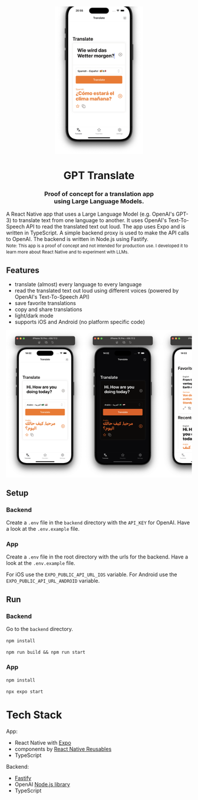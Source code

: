 <p align="center">
  <img alt="expo sdk" height="400" src="./doc/screenshot-overview.png">
  <h1 align="center">GPT Translate</h1>
  <div align="center">
    <h3 style="max-width: 300px">Proof of concept for a translation app using Large Language Models.</h3>
  </div>
</p>
A React Native app that uses a Large Language Model (e.g. OpenAI's GPT-3) to translate text from one language to another. It uses OpenAI's Text-To-Speech API to read the translated text out loud. The app uses Expo and is written in TypeScript. A simple backend proxy is used to make the API calls to OpenAI. The backend is written in Node.js using Fastify.

<br>
<small>Note: This app is a proof of concept and not intended for production use. I developed it to learn more about React Native and to experiment with LLMs.</small>

## Features

- translate (almost) every language to every language
- read the translated text out loud using different voices (powered by OpenAI's Text-To-Speech API)
- save favorite translations
- copy and share translations
- light/dark mode
- supports iOS and Android (no platform specific code)

<div style="overflow: scroll; display: flex">
  <img alt="translate" height="400" src="./doc/screenshot-light-mode.png">
  <img alt="dark-mode" height="400" src="./doc/screenshot-dark-mode.png">
  <img alt="favorites" height="400" src="./doc/screenshot-favorites.png">
  <img alt="settings" height="400" src="./doc/screenshot-settings.png">
</div>

## Setup

### Backend

Create a `.env` file in the `backend` directory with the `API_KEY` for OpenAI. Have a look at the `.env.example` file.

### App

Create a `.env` file in the root directory with the urls for the backend. Have a look at the `.env.example` file.

For iOS use the `EXPO_PUBLIC_API_URL_IOS` variable. For Android use the `EXPO_PUBLIC_API_URL_ANDROID` variable.

## Run

### Backend

Go to the `backend` directory.

`npm install`

`npm run build && npm run start`

### App

`npm install`

`npx expo start`

# Tech Stack

App:

- React Native with [Expo](https://expo.dev/)
- components by [React Native Reusables](https://github.com/mrzachnugent/react-native-reusables)
- TypeScript

Backend:

- [Fastify](https://fastify.dev/)
- OpenAI [Node.js library](https://github.com/openai/openai-node)
- TypeScript
